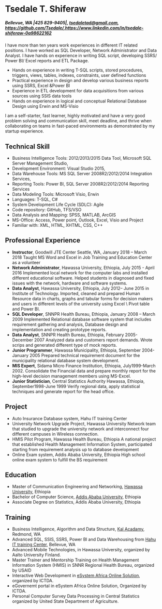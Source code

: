 # Tsedale T. Shiferaw

##### Bellevue, WA |425 829-9405|, tsedaletad@gmail.com, https://github.com/Tsedale/,https://www.linkedin.com/in/tsedale-shiferaw-0a98622162


I have more than ten years work experiences in different IT related positions. I have worked as SQL Developer, Network Administrator and Data Analyst. I have hands on experience in writing SQL script, developing SSRS/ Power BI/ Excel reports and ETL Package.

- Hands on experience in writing T-SQL scripts, stored procedures, triggers, views, tables, indexes, constraints, user defined functions
- Practical experience in design and develop various business reports using SSRS, Excel &Power BI
- Experience in ETL development for data acquisitions from various sources using SSIS data tools
- Hands on experience in logical and conceptual Relational Database Design using Erwin and MS-Visio

I am a self-starter, fast learner, highly motivated and have a very good problem solving and communication skill, meet deadline, and thrive when collaborating on teams in fast-paced environments as demonstrated by my startup experience.

## Technical Skill
- Business Intelligence Tools: 2012/2013/2015 Data Tool, Microsoft SQL Server Management Studio,
- Development Environment: Visual Studio 2015,
- Data Warehouse Tools: MS SQL Server 2008R2/2012/2014 Integration Services,
- Reporting Tools: Power BI, SQL Server 2008R2/2012/2014 Reporting Services
- Data Modeling Tools: Microsoft Visio, Erwin
- Languages: T-SQL, C#
- System Development Life Cycle (SDLC): Agile
- Code repository: GitHub, TFS/VSO
- Data Analysis and Mapping: SPSS, MATLAB, ArcGIS
- MS-Office: Access, Power point, Outlook, Excel, Visio and Project
- Familiar with: XML, HTML, XHTML, CSS, C++

## Professional Experience
- **Instructor**, Goodwill JTE Center Seattle, WA, January 2018 – March 2018
Taught MS Word and Excel in Job Training and Education Center as a volunteer 
- **Network Administrator**, Hawassa University, Ethiopia, July 2015 - April 2016
Implemented local network for the computer labs and installed different educational software. Helped students in diagnosed and fixed issues with the network, hardware and software systems.
- **Data Analyst**, Hawassa University, Ethiopia, July 2012– June 2015 in Institute of Technology.
Imported, cleaned and prepared Human Resource data in charts, graphs and tabular forms for decision makers and users in different levels of the university using Excel \ Pivot table and Power BI.
- **SQL Developer**, SNNPR Health Bureau, Ethiopia, January 2008 – March 2009
Implemented Relational database software system that includes requirement gathering and analysis, Database design and implementation and creating prototype reports.
- **Data Analyst**, SNNPR Health Bureau, Ethiopia, February 2005-December 2007
Analyzed data and customers report demands. Wrote scrips and generated different type of mock reports.
- **Junior Programmer**, Hawassa Municipality, Ethiopia, September 2004-January 2005
Prepared technical requirement document for the municipality relational database system development.
- **MIS Expert**, Sidama Micro Finance Institution, Ethiopia, July1999-March 2002.
Consolidate the Financial data and prepare monthly report for the high-level decision management members using MS-Excel.
- **Junior Statistician**, Central Statistics Authority Hawassa, Ethiopia, September1998-June 1999
Verify regional data, apply statistical techniques and generate report for the head office.

## Project
- Auto Insurance Database system, Hahu IT training Center
- University Network Upgrade Project, Hawassa University
Network team that studied to upgrade the university network and interconnect four different campuses in Wireless connection.
- HMIS Pilot Program, Hawassa Health Bureau, Ethiopia
A national project that established Health Management Information System, participated starting from requirement analysis up to database development
- Online Exam system, Addis Ababa University, Ethiopia
High school online exam system to fulfill the BS requirement

## Education 
- Master of Communication Engineering and Networking, [Hawassa University](http://www.hu.edu.et/), Ethiopia
- Bachelor of Computer Science, [Addis Ababa University](http://www.aau.edu.et/), Ethiopia
- Associate Degree on Statistics, Addis Ababa University, Ethiopia

## Training 
- Business Intelligence, Algorithm and Data Structure, [Kal Acadamy](http://www.kalacademy.org/), Redmond, WA
- Advanced SQL, SSIS, SSRS, Power BI and Data Warehousing from [Hahu IT training Center](https://www.hahuit.com/), Bellevue, WA
- Advanced Mobile Technologies, in Hawassa University, organized by Aalto University Finland.
- Master Trainer and Mentorship Training on Health Management Information System (HMIS) in SNNR Regional Health Bureau, organized by USAID
- Interactive Web Development in [eSystem Africa Online Solution](http://www.esystemsafrica.com/), organized by ICTDA.
- eGovernemt portal in eSystem Africa Online Solution, Organized by ICTDA.
- Personal Computer Survey Data Processing in Central Statistics organized by United State Department of Agriculture.

  
